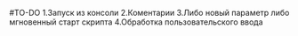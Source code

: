 #TO-DO
1.Запуск из консоли
2.Коментарии
3.Либо новый параметр либо мгновенный старт скрипта
4.Обработка пользовательского ввода
